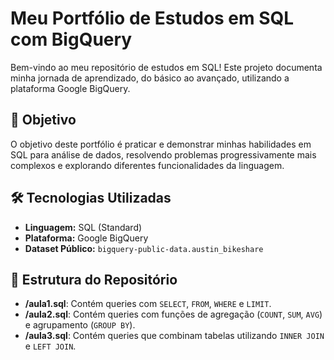 # Meu Portfólio de Estudos em SQL com BigQuery

Bem-vindo ao meu repositório de estudos em SQL! Este projeto documenta minha jornada de aprendizado, do básico ao avançado, utilizando a plataforma Google BigQuery.

## 🎯 Objetivo

O objetivo deste portfólio é praticar e demonstrar minhas habilidades em SQL para análise de dados, resolvendo problemas progressivamente mais complexos e explorando diferentes funcionalidades da linguagem.

## 🛠️ Tecnologias Utilizadas

* **Linguagem:** SQL (Standard)
* **Plataforma:** Google BigQuery
* **Dataset Público:** `bigquery-public-data.austin_bikeshare`

## 📂 Estrutura do Repositório

* **/aula1.sql**: Contém queries com `SELECT`, `FROM`, `WHERE` e `LIMIT`.
* **/aula2.sql**: Contém queries com funções de agregação (`COUNT`, `SUM`, `AVG`) e agrupamento (`GROUP BY`).
* **/aula3.sql**: Contém queries que combinam tabelas utilizando `INNER JOIN` e `LEFT JOIN`.
